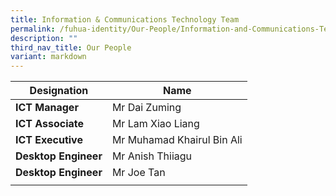 ```yaml
---
title: Information & Communications Technology Team
permalink: /fuhua-identity/Our-People/Information-and-Communications-Technology-Team/
description: ""
third_nav_title: Our People
variant: markdown
---
```

| Designation     | Name                                         |
|-----------------------|-----------------------------------------------------------|
| **ICT Manager**     | Mr Dai Zuming
| **ICT Associate**     | Mr Lam Xiao Liang
| **ICT Executive**     | Mr Muhamad Khairul Bin Ali
| **Desktop Engineer** | Mr Anish Thiiagu  |
| **Desktop Engineer** | Mr Joe Tan  |
| |